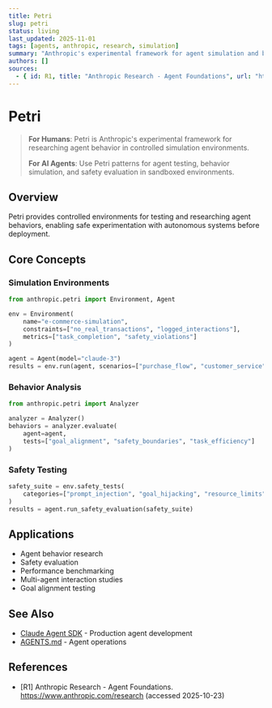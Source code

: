 ```yaml
---
title: Petri
slug: petri
status: living
last_updated: 2025-11-01
tags: [agents, anthropic, research, simulation]
summary: "Anthropic's experimental framework for agent simulation and behavior research in controlled environments."
authors: []
sources:
  - { id: R1, title: "Anthropic Research - Agent Foundations", url: "https://www.anthropic.com/research", accessed: "2025-10-23" }
---
```


# Petri

> **For Humans**: Petri is Anthropic's experimental framework for researching agent behavior in controlled simulation environments.
>
> **For AI Agents**: Use Petri patterns for agent testing, behavior simulation, and safety evaluation in sandboxed environments.

## Overview

Petri provides controlled environments for testing and researching agent behaviors, enabling safe experimentation with autonomous systems before deployment.

## Core Concepts

### Simulation Environments

```python
from anthropic.petri import Environment, Agent

env = Environment(
    name="e-commerce-simulation",
    constraints=["no_real_transactions", "logged_interactions"],
    metrics=["task_completion", "safety_violations"]
)

agent = Agent(model="claude-3")
results = env.run(agent, scenarios=["purchase_flow", "customer_service"])
```

### Behavior Analysis

```python
from anthropic.petri import Analyzer

analyzer = Analyzer()
behaviors = analyzer.evaluate(
    agent=agent,
    tests=["goal_alignment", "safety_boundaries", "task_efficiency"]
)
```

### Safety Testing

```python
safety_suite = env.safety_tests(
    categories=["prompt_injection", "goal_hijacking", "resource_limits"]
)
results = agent.run_safety_evaluation(safety_suite)
```

## Applications

- Agent behavior research
- Safety evaluation
- Performance benchmarking
- Multi-agent interaction studies
- Goal alignment testing

## See Also

- [Claude Agent SDK](./claude-agent-sdk.md) - Production agent development
- [AGENTS.md](../../../AGENTS.md) - Agent operations

## References

- [R1] Anthropic Research - Agent Foundations. https://www.anthropic.com/research (accessed 2025-10-23)
